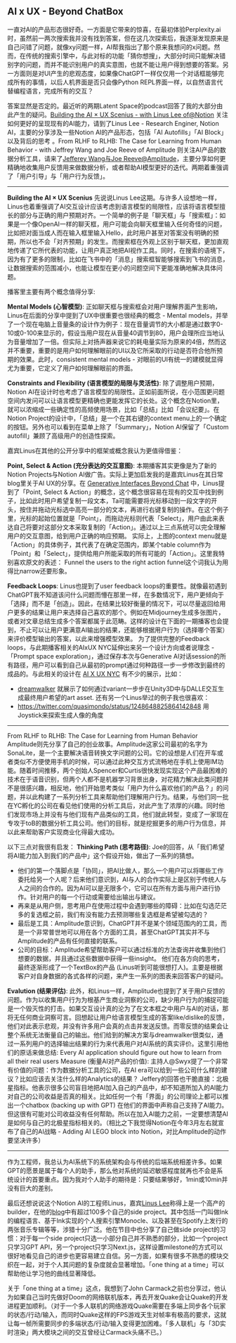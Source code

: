 ## AI x UX - Beyond ChatBox

一直对AI的产品形态很好奇。一方面是它带来的惊喜，在最初体验Perplexity.ai时，虽然前一两次搜索我并没有找到答案，但在这几次探索后，我逐渐发现原来是自己问错了问题，就像xy问题一样，AI帮我指出了那个原来我想问的x问题。然而，在传统的搜索引擎中，与此对标的功能「猜你想搜」，大部分时间只能解决错别字的问题，而并不能识别用户的真实意图，也就不能让用户得到想要的答案。另一方面则是对UI产生的悲观态度，如果像ChatGPT一样仅仅用一个对话框能够完成所有的事情，以后人机界面是否只会像Python REPL界面一样，以自然语言代替编程语言，完成所有的交互？


答案显然是否定的。最近听的两期Latent Space的podcast回答了我的大部分由此产生的疑问。[Building the AI × UX Scenius - with Linus Lee of@Notion](https://www.latent.space/p/ai-interfaces-and-notion) 关注如何更好的呈现现有的AI能力，请到了Linus Lee - Research Enginer, Notion AI，主要的分享涉及一些Notion AI的产品形态，包括「AI Autofills」「AI Block」以及背后的思考 。From RLHF to RLHB: The Case for Learning from Human Behavior - with Jeffrey Wang and Joe Reeve of Amplitude 则关注AI产品的数据分析工具，请来了[Jefferey Wang与Joe Reeve@Amplitude](https://www.latent.space/p/amplitude)，主要分享如何更精确地收集用户反馈用来做数据分析，或者帮助AI模型更好的迭代。两期着重强调了「用户引导」与「用户行为反馈」。

---
**Building the AI × UX Scenius**
先说说Linus Lee这期。与许多人设想地一样，Linus也着重强调了AI交互设计应该考虑到语言模型的局限性，应该将语言模型擅长的部分与正确的用户预期对齐。一个简单的例子是「聊天框」与「搜索框」：如果是一个像OpenAI一样的聊天框，用户可能会向聊天框里输入任何奇怪的问题，比如把对面当成人而在输入框里输入Hello，此时用户甚至对答案没有明确的预期，所以也不会「对齐预期」的发生。而搜索框在外观上区别于聊天框，更加直观地传递了它所代表的功能，让用户真正地把AI视作工具。同时，在搜索的语境下，因为有了更多的限制，比如在飞书中的「消息」搜索框智能够搜索到飞书的消息，让数据搜索的范围减小，也能让模型在更小的问题空间下更能准确地解决具体问题。


播客里主要有两个概念值得分享:

**Mental Models (心智模型)**: 正如聊天框与搜索框会对用户理解界面产生影响，Linus在后面的分享中提到了UX中很重要也很经典的概念 - Mental models，并举了一个现在电脑上音量条的设计作为例子：现在音量调节的大小都是通过数字0-10或0-100来显示的，假设当用户现在从音量40调节到80，用户会理所应当地认为音量增加了一倍。但实际上对扬声器来说它的耗电量实际为原来的4倍，然而这并不重要，重要的是用户如何理解眼前的UI以及它所采取的行动是否符合他所预期的效果。此时，consistent mental models - 对眼前的UI有统一的建模就显得尤为重要，它定义了用户如何理解眼前的界面。

**Constraints and Flexibility (语言模型的局限与灵活性)**: 除了调整用户预期，Notion AI在设计时也考虑了语言模型的局限性。正如前面所说，在小范围更问题空间内发问可以让语言模型更精确也更能发挥它的长处。这个概念在Notion里，就可以浓缩成一些确定性的高频使用场景，比如「总结」比如「会议纪要」。在Notion Project的设计中，「总结」是一个在其右键的context menu上的一个确定的按钮。另外也可以看到在菜单上除了「Summary」，Notion AI保留了「Custom autofill」兼顾了高级用户的创造性探索。

嘉宾Linus在其他的公开分享中的框架或概念我认为更值得借鉴：

**Point, Select & Action (充分表达的交互意图)**: 本期播客其实更像是为了新的Notion Projects与Notion AI做广告。实际上更加启发我的是嘉宾Linus在其日常blog里关于AI UX的分享。在 [Generative Interfaces Beyond Chat](https://www.youtube.com/watch?v=rd-J3hmycQs) 中，Linus提到了「Point, Select & Action」的概念，这个概念很容易在现有的交互中找到例子，比如此时用户希望复制一段文本，Ta可能需要将光标移动到一段文字的开头，按住并拖动光标选中高亮一部分的文本，再进行右键复制的操作。在这个例子里，光标的起始位置就是「Point」，而拖动光标则代表「Select」，用户由此来表达自己将要对这部分文本采取复制的「Action」。通过以上三点系统可以完全理解用户的交互意图，给到用户正确的响应预期。
实际上，上图的context menu就是「Action」的具体例子，其代表了在确定范围内，即某个table column作为「Point」和「Select」，提供给用户所能采取的所有可能的「Action」。这里我特别喜欢原文的表述：
Funnel the users to the right action
funnel这个词我认为用得比narrow还要形象。

**Feedback Loops**: Linus也提到了user feedback loops的重要性。就像最初遇到ChatGPT我不知道该问什么问题而懵在那里一样，在多数情况下，用户更倾向于「选择」而不是「创造」。因此，在结果比较好衡量的情况下，可以尽量返回给用户更多的结果让用户来选择自己喜欢的那个。例如在Midjourney生成多张图片，或者对文章总结生成多个答案都属于此范畴。这样的设计在下面的一期播客也会提到，不止可以让用户更满意AI输出的结果，还能够根据用户行为（选择哪个答案）来评价模型输出的答案，以此来增强模型效果。
为了提供完整的Feedback loops，与此期播客相关的AIxUX NYC延伸出来另一个设计方向或者说理念 - 「Prompt space exploration」，通过保存本次与Generative AI对话session的所有路径，用户可以看到自己从最初的prompt通过何种路径一步一步修改到最终的成品的。与此相关的设计在 [AI X UX NYC](https://www.youtube.com/watch?v=76chBva31Iw&t=1744s) 有不少的展示，比如：
- [dreamwalker](https://dreamwalker.ai/) 就展示了如何通过variant一步步在Unity3D中与DALLE交互生成最终用户希望的art asset.
还有另一个Linus举过的例子我也很喜欢：
- https://twitter.com/quasimondo/status/1248648825864142848 用Joystick来探索生成人像的角度
---
From RLHF to RLHB: The Case for Learning from Human Behavior
Amplitude则先分享了自己的创业故事。Amplitude这家公司最初的名字为SonaLite，是一个主要解决语音转换文字问题的公司。它的设想是人们在开车或者类似不方便使用手机的时候，可以通过此种交互方式流畅地在手机上使用IM功能。随着时间推移，两个创始人Spencer和Curtis很快发现实现这个产品最困难的技术在于语音识别，但两个人都不是机器学习背景出身，对花精力解决此类问题并不是很感兴趣，相反地，他们开始思考类似「用户为什么喜欢他们的产品？」的问题，并以此构建了一系列分析工具来帮助他们理解用户行为。结果，与他们同一批在YC孵化的公司在看见他们使用的分析工具后，对此产生了浓厚的兴趣。同时他们发现市场上并没有与他们现有产品类似的工具，他们就此转型，变成了一家现在专攻于toB的数据分析工具公司。他们的目标，就是挖掘更多的用户行为信息，并以此来帮助客户实现商业化得最大成功。

以下三点对我很有启发：
**Thinking Path (思考路径)**: Joe的回答，从「我们希望将AI能力加入到我们的产品中」这个假设开始，做出了一系列的猜想。
- 他们的第一个落脚点是「协同」，把AI比做人，那么一个用户可以将哪些工作委托给另一个人呢？后来他们意识到，AI与人的合作实际上是区别于传统人与人之间的合作的。因为AI可以是无限多个，它可以在所有方面与用户进行协作。针对用户的每一个行动或需要给出输出与建议。
- 再来是从用户侧，思考用户在使用过程中会遇到哪些的障碍：比如在勾选茫茫多的复选框之前，我们有没有能力去预测哪些复选框是希望被勾选的？
- 最后是工具：Amplitude意识到，ChatGPT并不是某个领域范围内的工具，而是一个非常普世地可以用在各个方面的工具，甚至ChatGPT其实并不与Amplitude的产品有任何直接的联系。
- 公司的目标：Amplitude希望帮助客户可以通过标准的方法查询并收集到他们想要的数据，并且通过这些数据中获得一些insight。
他们在各方向的思考，最终逐渐形成了一个TextBox的产品 (Linus听到可能很想打人)。主要是根据客户对自身数据的各式各样的问题，来产生一系列的图表来回答客户的疑问。

**Evalution (结果评估)**: 此外，和Linus一样，Amplitude也提到了关于用户反馈的问题。作为以收集用户行为为根基产生商业洞察的公司，缺少用户行为的捕捉可能是一个毁灭性的打击。如果交互设计真的沦为了在文本框之中用户与AI的对话，那将无任何商业洞察可言。回想起让用户给语言模型生成的答案like/dislike的反馈，他们对此表示悲观，并没有许多用户会真的点击并发送反馈。而零反馈的结果会让整个系统无法衡量自己的输出。他们给到的解决方案与dreamwalker很类似，通过一系列用户的选择输出结果的行为来代表用户对AI系统的真实评价。这里引用他们的原话来做总结:
Every AI application should figure out how to learn from all their real users
Measure (衡量AI对产品的价值): 主持人@Swyx提了一个非常有价值的问题：作为数据分析工具的公司，在AI era可以给到一些公司什么样的建议？比如应该去关注什么样的Analytics的结果？
Jeffery的回答也干脆直接：北极星指标。他表示很多公司盲目地把AI加入自己的产品中，却不知道所加入的AI能力对自己的公司收益是否真的相关。比如任何一个有「界面」的公司理论上都可以推出一个chatbox (backing up with GPT) 在他们的界面中声称自己支持了AI能力。但这很有可能对公司收益没有任何帮助。所以在加入AI能力之前，一定要想清楚AI是如何与自己的北极星指标相关的。（相比之下我觉得Notion在今年3月左右就宣布了自己的AI战略 - Adding AI LEGO block into Notion，对比Amplitude的动作要坚决许多）

---
作为工程师，我总认为AI系统下的系统架构会与传统的后端系统相差许多。如果GPT的愿景是属于每个人的助手，那么他对系统的延迟敏感程度就再也不会是系统设计的首要重点。因为我对个人助手的期待是：只要结果够好，1min或10min并没有巨大的差别。

最后还想说说这个Notion AI的工程师Linus，嘉宾[Linus Lee](https://twitter.com/thesephist)称得上是一个高产的builder，在他的[blog](https://thesephist.com/projects/)中有超过100多个自己的side project。其中包括一门叫做Ink的编程语言、基于Ink实现的个人搜索引擎Monocle、以及甚至在Spotify上发行的两张音乐专辑等等，涉猎十分广泛。他在节目中也分享了自己做side project的习惯：对于每一个side project只选一小部分自己并不熟悉的部分，比如一个project只学习GPT API，另一个project只学习Next.js，这样设置milestone的方式可以很好地看见自己的进步也更容易建立自信。另一方面，如果有很多不熟悉的模块交织在一起，对于个人其问题的复杂度就会显著增加。「one thing at a time」可以帮助他让学习他的曲线显著降低。

关于「one thing at a time」这点，我想到了John Carmack之前也分享过，他认为如果自己当时先做好Doom的网络联机版本，再去开发Quake会让Quake的开发进程更加顺利。（对于一个多人联机的网络游戏Quake需要在多端上同步各个玩家的状态/行动/输入，而同时Quake这样的FPS游戏天生对帧率有极高的要求，这就让每一帧所需要同步的多端状态/行动/输入变得更加困难。「多人联机」与「3D实时渲染」两大模块之间的交互曾经让Carmack头痛不已。）
